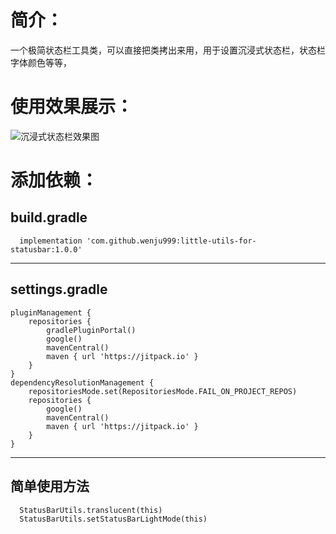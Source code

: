 # 简介：
一个极简状态栏工具类，可以直接把类拷出来用，用于设置沉浸式状态栏，状态栏字体颜色等等，

# 使用效果展示：
![沉浸式状态栏效果图](https://user-images.githubusercontent.com/68986693/226783722-66205490-7072-43d8-b60a-c4d3baf4a2da.jpg)
# 添加依赖：
## build.gradle
```
  implementation 'com.github.wenju999:little-utils-for-statusbar:1.0.0'
```
-----
## settings.gradle
```
pluginManagement {
    repositories {
        gradlePluginPortal()
        google()
        mavenCentral()
        maven { url 'https://jitpack.io' }
    }
}
dependencyResolutionManagement {
    repositoriesMode.set(RepositoriesMode.FAIL_ON_PROJECT_REPOS)
    repositories {
        google()
        mavenCentral()
        maven { url 'https://jitpack.io' }
    }
}
```
-----
## 简单使用方法

```
  StatusBarUtils.translucent(this)
  StatusBarUtils.setStatusBarLightMode(this)
```
